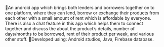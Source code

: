 An android app which brings both lenders and borrowers together on to one platform, where they can lend, borrow or exchange their products from each other with a small amount of rent which is affordable by everyone. There is also a chat feature in this app which helps them to connect together and discuss the about the product’s details, number of days/months to be borrowed, rent of their product per week, and various other stuff. 
Developed using: Android studios, Java, Firebase database.
